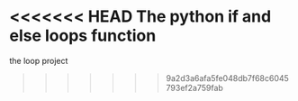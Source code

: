 <<<<<<< HEAD
The python if and else loops function
=======
the loop project
>>>>>>> 9a2d3a6afa5fe048db7f68c6045793ef2a759fab
